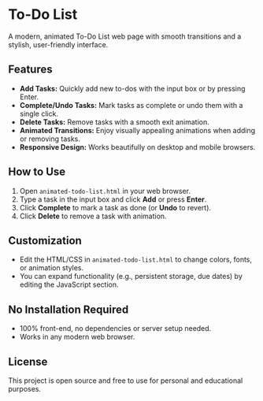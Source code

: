 # To-Do List

A modern, animated To-Do List web page with smooth transitions and a stylish, user-friendly interface.

## Features
- **Add Tasks:** Quickly add new to-dos with the input box or by pressing Enter.
- **Complete/Undo Tasks:** Mark tasks as complete or undo them with a single click.
- **Delete Tasks:** Remove tasks with a smooth exit animation.
- **Animated Transitions:** Enjoy visually appealing animations when adding or removing tasks.
- **Responsive Design:** Works beautifully on desktop and mobile browsers.

## How to Use
1. Open `animated-todo-list.html` in your web browser.
2. Type a task in the input box and click **Add** or press **Enter**.
3. Click **Complete** to mark a task as done (or **Undo** to revert).
4. Click **Delete** to remove a task with animation.

## Customization
- Edit the HTML/CSS in `animated-todo-list.html` to change colors, fonts, or animation styles.
- You can expand functionality (e.g., persistent storage, due dates) by editing the JavaScript section.

## No Installation Required
- 100% front-end, no dependencies or server setup needed.
- Works in any modern web browser.

## License
This project is open source and free to use for personal and educational purposes. 
